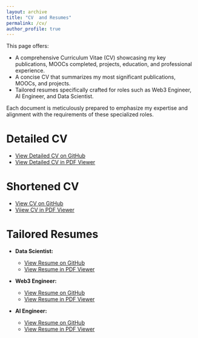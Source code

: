 ```yaml
---
layout: archive
title: "CV  and Resumes"
permalink: /cv/
author_profile: true
---
```






This page offers:

* A comprehensive Curriculum Vitae (CV) showcasing my key publications, MOOCs completed, projects, education, and professional experience.
* A concise CV that summarizes my most significant publications, MOOCs, and projects.
* Tailored resumes specifically crafted for roles such as Web3 Engineer, AI Engineer, and Data Scientist.

Each document is meticulously prepared to emphasize my expertise and alignment with the requirements of these specialized roles.

Detailed CV
======
 - [View Detailed CV on GitHub](https://github.com/umermjd11/Resumes-CV/blob/main/CV_detailed_UmerMajeed.pdf)
  - [View Detailed CV in PDF Viewer](https://mozilla.github.io/pdf.js/web/viewer.html?file=https://raw.githubusercontent.com/umermjd11/Resumes-CV/main/CV_detailed_UmerMajeed.pdf)

Shortened CV
======
- [View CV on GitHub](https://github.com/umermjd11/Resumes-CV/blob/main/CV_UmerMajeed.pdf)
- [Viiew CV in PDF Viewer](https://mozilla.github.io/pdf.js/web/viewer.html?file=https://raw.githubusercontent.com/umermjd11/Resumes-CV/main/CV_UmerMajeed.pdf)

Tailored Resumes
======

* **Data Scientist:** 
  - [View Resume on GitHub](https://github.com/umermjd11/Resumes-CV/blob/main/Data-Scientist/Resume_DataScientist_UmerMajeed.pdf)
  - [View Resume in PDF Viewer](https://mozilla.github.io/pdf.js/web/viewer.html?file=https://raw.githubusercontent.com/umermjd11/Resumes-CV/main/Data-Scientist/Resume_DataScientist_UmerMajeed.pdf)

* **Web3 Engineer:** 
  - [View Resume on GitHub](https://github.com/umermjd11/Resumes-CV/blob/main/Web3-Engineer/Resume_Web3Engineer_UmerMajeed.pdf)
  - [View Resume in PDF Viewer](https://mozilla.github.io/pdf.js/web/viewer.html?file=https://raw.githubusercontent.com/umermjd11/Resumes-CV/main/Web3-Engineer/Resume_Web3Engineer_UmerMajeed.pdf)

* **AI Engineer:** 
  - [View Resume on GitHub](https://github.com/umermjd11/Resumes-CV/blob/main/AI-Engineer/Resume_AIEngineer_UmerMajeed.pdf)
  - [View Resume in PDF Viewer](https://mozilla.github.io/pdf.js/web/viewer.html?file=https://raw.githubusercontent.com/umermjd11/Resumes-CV/main/AI-Engineer/Resume_AIEngineer_UmerMajeed.pdf)


